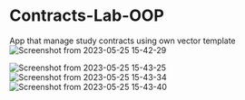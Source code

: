 # Contracts-Lab-OOP
App that manage study contracts using own vector template
![Screenshot from 2023-05-25 15-42-29](https://github.com/Putila-Mihai/Contracts-Lab-OOP/assets/128553152/e960fdec-ca6e-46a2-9a76-57b89141bd9c)

![Screenshot from 2023-05-25 15-43-25](https://github.com/Putila-Mihai/Contracts-Lab-OOP/assets/128553152/0335da34-c598-413f-b070-3d10b66ef225)
![Screenshot from 2023-05-25 15-43-34](https://github.com/Putila-Mihai/Contracts-Lab-OOP/assets/128553152/0e2632bd-b58c-4a9a-8fe8-9308b69c8408)
![Screenshot from 2023-05-25 15-43-40](https://github.com/Putila-Mihai/Contracts-Lab-OOP/assets/128553152/e87254cb-aea4-48d6-989a-f8492c86475e)
